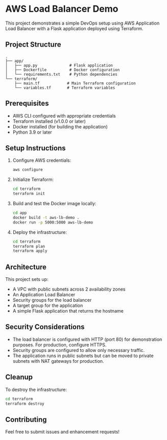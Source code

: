 # AWS Load Balancer Demo

This project demonstrates a simple DevOps setup using AWS Application Load Balancer with a Flask application deployed using Terraform.

## Project Structure

```
.
├── app/
│   ├── app.py              # Flask application
│   ├── Dockerfile          # Docker configuration
│   └── requirements.txt    # Python dependencies
└── terraform/
    ├── main.tf            # Main Terraform configuration
    └── variables.tf       # Terraform variables
```

## Prerequisites

- AWS CLI configured with appropriate credentials
- Terraform installed (v1.0.0 or later)
- Docker installed (for building the application)
- Python 3.9 or later

## Setup Instructions

1. Configure AWS credentials:
   ```bash
   aws configure
   ```

2. Initialize Terraform:
   ```bash
   cd terraform
   terraform init
   ```

3. Build and test the Docker image locally:
   ```bash
   cd app
   docker build -t aws-lb-demo .
   docker run -p 5000:5000 aws-lb-demo
   ```

4. Deploy the infrastructure:
   ```bash
   cd terraform
   terraform plan
   terraform apply
   ```

## Architecture

This project sets up:
- A VPC with public subnets across 2 availability zones
- An Application Load Balancer
- Security groups for the load balancer
- A target group for the application
- A simple Flask application that returns the hostname

## Security Considerations

- The load balancer is configured with HTTP (port 80) for demonstration purposes. For production, configure HTTPS.
- Security groups are configured to allow only necessary traffic.
- The application runs in public subnets but can be moved to private subnets with NAT gateways for production.

## Cleanup

To destroy the infrastructure:
```bash
cd terraform
terraform destroy
```

## Contributing

Feel free to submit issues and enhancement requests!